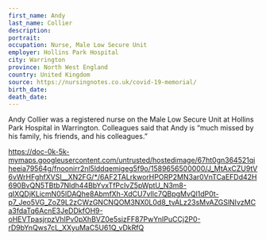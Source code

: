 ```yaml
---
first_name: Andy
last_name: Collier
description: 
portrait: 
occupation: Nurse, Male Low Secure Unit
employer: Hollins Park Hospital
city: Warrington
province: North West England
country: United Kingdom
source: https://nursingnotes.co.uk/covid-19-memorial/
birth_date: 
death_date: 
---
```


Andy Collier was a registered nurse on the Male Low Secure Unit at Hollins Park Hospital in Warrington. Colleagues said that Andy is “much missed by his family, his friends, and his colleagues.”

https://doc-0k-5k-mymaps.googleusercontent.com/untrusted/hostedimage/67ht0gn364521qiheeia79564g/fnoonirr2nl5lddqemigeg5f9o/1589656500000/J_MtAxCZU9tV6vWrHFghfXVSI__XN2FG/*/6AF2TALrkworHPORP2MN3ar0VnTCaEFDd42H690BvQN5TBtb7Nldh44BbYvxTfPcIvZ5pWptU_N3m8-qIXQDjKLicmN05IDAQhe8AbmfXh-XdCU7vIlc7QBpgMvQl1dP0t-p7_Jeo5VG_ZoZ9L2zCWzGNCNQOM3NX0L0d8_tvALz23sMvAZGSlNIvzMCa3fdaTq6AcnE3JeDDkfOH9-oHEVTpasjrpzVhIPv0pXhBVZ0e5sizFF87PwYnIPuCCj2P0-rD9bYnQws7cL_XXyuMaC5U61Q_vDkRfQ